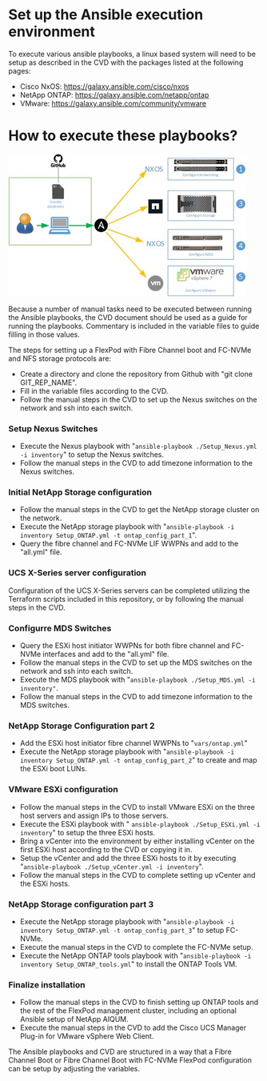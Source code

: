 # Set up the Ansible execution environment

To execute various ansible playbooks, a linux based system will need to be setup as described in the CVD with the packages listed at the following pages:

- Cisco NxOS: https://galaxy.ansible.com/cisco/nxos
- NetApp ONTAP: https://galaxy.ansible.com/netapp/ontap
- VMware: https://galaxy.ansible.com/community/vmware

# How to execute these playbooks?

![block-diagram](../images/Automation_Workflow.jpg)  

Because a number of manual tasks need to be executed between running the Ansible playbooks, the CVD document should be used as a guide for running the playbooks. Commentary is included in the variable files to guide filling in those values.

The steps for setting up a FlexPod with Fibre Channel boot and FC-NVMe and NFS storage protocols are:

- Create a directory and clone the repository from Github with "git clone GIT_REP_NAME".
- Fill in the variable files according to the CVD.
- Follow the manual steps in the CVD to set up the Nexus switches on the network and ssh into each switch.

### Setup Nexus Switches  
- Execute the Nexus playbook with "`ansible-playbook ./Setup_Nexus.yml -i inventory`" to setup the Nexus switches.
- Follow the manual steps in the CVD to add timezone information to the Nexus switches.

### Initial NetApp Storage configuration 
- Follow the manual steps in the CVD to get the NetApp storage cluster on the network.
- Execute the NetApp storage playbook with "`ansible-playbook -i inventory Setup_ONTAP.yml -t ontap_config_part_1`".
- Query the fibre channel and FC-NVMe LIF WWPNs and add to the "all.yml" file.

### UCS X-Series server configuration 
Configuration of the UCS X-Series servers can be completed utilizing the Terraform scripts included in this repository, or by following the manual steps in the CVD.

### Configurre MDS Switches  
- Query the ESXi host initiator WWPNs for both fibre channel and FC-NVMe interfaces and add to the "all.yml" file.
- Follow the manual steps in the CVD to set up the MDS switches on the network and ssh into each switch.
- Execute the MDS playbook with "`ansible-playbook ./Setup_MDS.yml -i inventory"`.
- Follow the manual steps in the CVD to add timezone information to the MDS switches.

### NetApp Storage Configuration part 2
- Add the ESXi host initiator fibre channel WWPNs to "`vars/ontap.yml`"
- Execute the NetApp storage playbook with "`ansible-playbook -i inventory Setup_ONTAP.yml -t ontap_config_part_2`" to create and map the ESXi boot LUNs.

### VMware ESXi configuration 
- Follow the manual steps in the CVD to install VMware ESXi on the three host servers and assign IPs to those servers.
- Execute the ESXi playbook with " `ansible-playbook ./Setup_ESXi.yml -i inventory`" to setup the three ESXi hosts.
- Bring a vCenter into the environment by either installing vCenter on the first ESXi host according to the CVD or copying it in.
- Setup the vCenter and add the three ESXi hosts to it by executing "`ansible-playbook ./Setup_vCenter.yml -i inventory`".
- Follow the manual steps in the CVD to complete setting up vCenter and the ESXi hosts.

### NetApp Storage configuration part 3
- Execute the NetApp storage playbook with "`ansible-playbook -i inventory Setup_ONTAP.yml -t ontap_config_part_3`" to setup FC-NVMe.
- Execute the manual steps in the CVD to complete the FC-NVMe setup.
- Execute the NetApp ONTAP tools playbook with "`ansible-playbook -i inventory Setup_ONTAP_tools.yml`" to install the ONTAP Tools VM.

### Finalize installation
- Follow the manual steps in the CVD to finish setting up ONTAP tools and the rest of the FlexPod management cluster, including an optional Ansible setup of NetApp AIQUM.
- Execute the manual steps in the CVD to add the Cisco UCS Manager Plug-in for VMware vSphere Web Client.

The Ansible playbooks and CVD are structured in a way that a Fibre Channel Boot or Fibre Channel Boot with FC-NVMe FlexPod configuration can be setup by adjusting the variables. 

